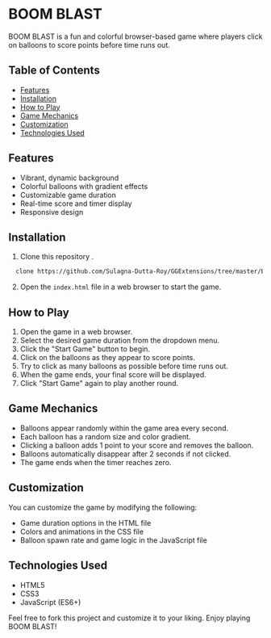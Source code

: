 # BOOM BLAST

BOOM BLAST is a fun and colorful browser-based game where players click on balloons to score points before time runs out.

## Table of Contents

- [Features](#features)
- [Installation](#installation)
- [How to Play](#how-to-play)
- [Game Mechanics](#game-mechanics)
- [Customization](#customization)
- [Technologies Used](#technologies-used)

## Features

- Vibrant, dynamic background
- Colorful balloons with gradient effects
- Customizable game duration
- Real-time score and timer display
- Responsive design

## Installation

1. Clone this repository .
```bash
  clone https://github.com/Sulagna-Dutta-Roy/GGExtensions/tree/master/Boom Blast 
```
2. Open the `index.html` file in a web browser to start the game.

## How to Play

1. Open the game in a web browser.
2. Select the desired game duration from the dropdown menu.
3. Click the "Start Game" button to begin.
4. Click on the balloons as they appear to score points.
5. Try to click as many balloons as possible before time runs out.
6. When the game ends, your final score will be displayed.
7. Click "Start Game" again to play another round.

## Game Mechanics

- Balloons appear randomly within the game area every second.
- Each balloon has a random size and color gradient.
- Clicking a balloon adds 1 point to your score and removes the balloon.
- Balloons automatically disappear after 2 seconds if not clicked.
- The game ends when the timer reaches zero.

## Customization

You can customize the game by modifying the following:

- Game duration options in the HTML file
- Colors and animations in the CSS file
- Balloon spawn rate and game logic in the JavaScript file

## Technologies Used

- HTML5
- CSS3
- JavaScript (ES6+)

Feel free to fork this project and customize it to your liking. Enjoy playing BOOM BLAST!
